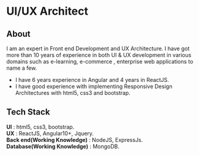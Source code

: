 # UI/UX Architect #
## About ##
I am an expert in Front end Development and UX Architecture. I have got more than 10 years of experience in both UI & UX development in  various domains such as e-learning, e-commerce , enterprise web applications to name a few.
* I have 6 years experience in Angular and 4 years in ReactJS.
* I have good experience with implementing Responsive Design Architectures with html5, css3 and bootstrap.
## Tech Stack ##
**UI** : html5, css3, bootstrap.<br/>
**UX** : ReactJS, Angular10+, Jquery.<br/>
**Back end(Working Knowledge)** : NodeJS, ExpressJs.<br/>
**Database(Working Knowledge)** : MongoDB.<br/>
<!--
**githubaneesh/githubaneesh** is a ✨ _special_ ✨ repository because its `README.md` (this file) appears on your GitHub profile.

Here are some ideas to get you started:

- 🔭 I’m currently working on ...
- 🌱 I’m currently learning ...
- 👯 I’m looking to collaborate on ...
- 🤔 I’m looking for help with ...
- 💬 Ask me about ...
- 📫 How to reach me: ...
- 😄 Pronouns: ...
- ⚡ Fun fact: ...
-->
